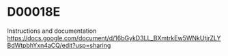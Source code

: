 # D00018E

Instructions and documentation
https://docs.google.com/document/d/16bGykD3LL_BXmtrkEw5WNkUtjrZLYBdWtpbhYxn4aCQ/edit?usp=sharing
